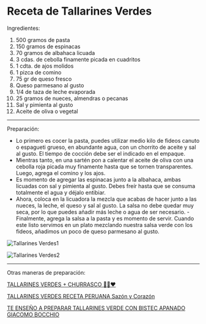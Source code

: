 # Receta de Tallarines Verdes
Ingredientes:
1. 500 gramos de pasta
2. 150 gramos de espinacas
3. 70 gramos de albahaca licuada
4. 3 cdas. de cebolla finamente picada en cuadritos
5. 1 cdta. de ajos molidos
6. 1 pizca de comino
7. 75 gr de queso fresco
8. Queso parmesano al gusto
9. 1/4 de taza de leche evaporada
10. 25 gramos de nueces, almendras o pecanas
11. Sal y pimienta al gusto
12. Aceite de oliva o vegetal


---
Preparación:
- Lo primero es cocer la pasta, puedes utilizar medio kilo de fideos canuto o espagueti grueso, en abundante agua, con un chorrito de aceite y sal al gusto. El tiempo de cocción debe ser el indicado en el empaque.
- Mientras tanto, en una sartén pon a calentar el aceite de oliva con una cebolla roja picada muy finamente hasta que se tornen transparentes. Luego, agrega el comino y los ajos.
- Es momento de agregar las espinacas junto a la albahaca, ambas licuadas con sal y pimienta al gusto. Debes freír hasta que se consuma totalmente el agua y déjalo entibiar.
- Ahora, coloca en la licuadora la mezcla que acabas de hacer junto a las nueces, la leche, el queso y sal al gusto. La salsa no debe quedar muy seca, por lo que puedes añadir más leche o agua de ser necesario.
-Finalmente, agrega la salsa a la pasta y es momento de servir. Cuando este listo servimos en un plato mezclando nuestra salsa verde con los fideos, añadimos un poco de queso parmesano al gusto.

![Tallarines Verdes1](https://th.bing.com/th/id/OIP.mgTD07OF1wHph7G5h8jGXAHaFO?rs=1&pid=ImgDetMain)


![Tallarines Verdes2](https://cdn7.recetasdeescandalo.com/wp-content/uploads/2020/07/Tallarines-verdes-peruanos-con-bistec.-Receta-tradicional-riquisima.jpg)

---

Otras maneras de preparación:

[TALLARINES VERDES + CHURRASCO 👨‍🍳❤](https://www.youtube.com/watch?v=AJ0byCzKjwQ)


[TALLARINES VERDES RECETA PERUANA Sazón y Corazón](https://www.youtube.com/watch?v=enxbUqDbq2g)


[TE ENSEÑO A PREPARAR TALLARINES VERDE CON BISTEC APANADO GIACOMO BOCCHIO](https://www.youtube.com/watch?v=VwMHe7nnZ3k)
